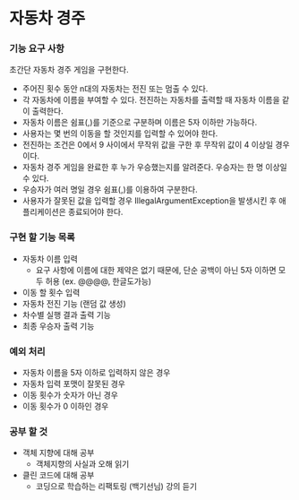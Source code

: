 # 자동차 경주

### 기능 요구 사항
초간단 자동차 경주 게임을 구현한다.

- 주어진 횟수 동안 n대의 자동차는 전진 또는 멈출 수 있다.
- 각 자동차에 이름을 부여할 수 있다. 전진하는 자동차를 출력할 때 자동차 이름을 같이 출력한다.
- 자동차 이름은 쉼표(,)를 기준으로 구분하며 이름은 5자 이하만 가능하다.
- 사용자는 몇 번의 이동을 할 것인지를 입력할 수 있어야 한다.
- 전진하는 조건은 0에서 9 사이에서 무작위 값을 구한 후 무작위 값이 4 이상일 경우이다.
- 자동차 경주 게임을 완료한 후 누가 우승했는지를 알려준다. 우승자는 한 명 이상일 수 있다.
- 우승자가 여러 명일 경우 쉼표(,)를 이용하여 구분한다.
- 사용자가 잘못된 값을 입력할 경우 IllegalArgumentException을 발생시킨 후 애플리케이션은 종료되어야 한다.

### 구현 할 기능 목록
- 자동차 이름 입력 
  - 요구 사항에 이름에 대한 제약은 없기 때문에, 단순 공백이 아닌 5자 이하면 모두 허용 (ex. @@@@, 한글도가능)
- 이동 할 횟수 입력
- 자동차 전진 기능 (랜덤 값 생성)
- 차수별 실행 결과 출력 기능
- 최종 우승자 출력 기능

### 예외 처리
- 자동차 이름을 5자 이하로 입력하지 않은 경우
- 자동차 입력 포맷이 잘못된 경우
- 이동 횟수가 숫자가 아닌 경우
- 이동 횟수가 0 이하인 경우

### 공부 할 것
- 객체 지향에 대해 공부
  - 객체지향의 사실과 오해 읽기
- 클린 코드에 대해 공부
  - 코딩으로 학습하는 리팩토링 (백기선님) 강의 듣기


